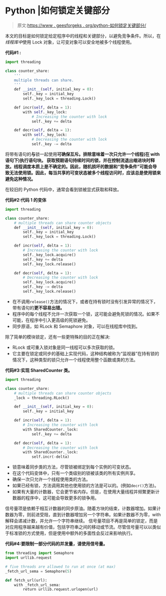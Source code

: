 # Python |如何锁定关键部分

> 原文:[https://www . geesforgeks . org/python-如何锁定关键部分/](https://www.geeksforgeeks.org/python-how-to-lock-critical-sections/)

本文的目标是如何锁定给定程序中的线程和关键部分，以避免竞争条件。所以，在*线程库中*使用 Lock 对象，让可变对象可以安全地被多个线程使用。

**代码#1 :**

```py
import threading

class counter_share:
    '''
    multiple threads can share.
    '''
    def __init__(self, initial_key = 0):
        self._key = initial_key
        self._key_lock = threading.Lock()

    def incr(self, delta = 1):
        with self._key_lock:
            # Increasing the counter with lock
            self._key += delta

    def decr(self, delta = 1):
        with self._key_lock:
            # Decreasing the counter with lock
            self._key -= delta
```

将带有语句的**与**锁一起使用**可确保互斥。排除意味着一次只允许一个线程(在 with 语句下)执行语句块。
获取预期语句持续时间的锁，并在控制流退出缩进块时释放。线程调度本质上是不确定的。因此，随机损坏的数据和“竞争条件”可能会导致无法使用锁。因此，每当共享的可变状态被多个线程访问时，应该总是使用锁来避免这种情况。**

在较旧的 Python 代码中，通常会看到锁被显式获取和释放。

**代码#2:代码 1 的变体**

```py
import threading

class counter_share:
    # multiple threads can share counter objects
    def __init__(self, initial_key = 0):
        self._key = initial_key
        self._key_lock = threading.Lock()

    def incr(self, delta = 1):
        # Increasing the counter with lock
        self._key_lock.acquire()
        self._key += delta
        self._key_lock.release()

    def decr(self, delta = 1):
        # Decreasing the counter with lock
        self._key_lock.acquire()
        self._key -= delta
        self._key_lock.release()
```

*   在不调用`release()`方法的情况下，或者在持有锁时没有引发异常的情况下，带有语句的**更不容易出错。**
*   程序中的每个线程不允许一次获取一个锁，这可能会避免死锁的情况。如果不可能，在程序中引入更高级的死锁避免。
*   同步原语，如 RLock 和 Semaphore 对象，可以在线程库中找到。

除了简单的模块锁定，还有一些更特殊的目的正在解决:

*   RLock 或可重入锁对象是同一线程可以多次获取的锁。
*   它主要在锁定或同步的基础上实现代码，这种结构被称为“监视器”在持有锁的情况下，这种类型的锁只允许一个线程使用整个函数或类的方法。

**代码#3:实现 SharedCounter 类。**

```py
import threading

class counter_share:
    # multiple threads can share counter objects
    _lock = threading.RLock()

    def __init__(self, initial_key = 0):
        self._key = initial_key

    def incr(self, delta = 1):
        # Increasing the counter with lock
        with SharedCounter._lock:
            self._key += delta

    def decr(self, delta = 1):
        # Decreasing the counter with lock
        with SharedCounter._lock:
            self.incr(-delta)
```

*   锁意味着同步类的方法，尽管锁被绑定到每个实例的可变状态。
*   在这个代码变体中，只有一个类级别的锁被该类的所有实例共享。
*   确保一次只允许一个线程使用类的方法。
*   如果已经有锁，方法调用其他也使用锁的方法是可以的。(例如`decr()`方法)。
*   如果有大量的计数器，它会更节省内存。但是，在使用大量线程并频繁更新计数器的程序中，这可能会导致更多的锁争用。

信号量项是依赖于相互计数器的同步原油。随着方块的结束，计数器增加。如果计数器为零，则前进受阻，直到计数器增加另一个字符串。如果计数器不为零，with 解释会递减计数，并允许一个字符串继续。
信号量项目不再是简单的锁定，而是对应用程序越来越有价值，包括字符串之间的移动或节流。尽管信号量可以以类似于标准锁的方式使用，但是使用中额外的多面性会反过来影响执行。

**代码#4:要限制一部分代码的并发量，请使用信号量。**

```py
from threading import Semaphore
import urllib.request

# five threads are allowed to run at once (at max)
_fetch_url_sema = Semaphore(5)

def fetch_url(url):
    with _fetch_url_sema:
        return urllib.request.urlopen(url)
```